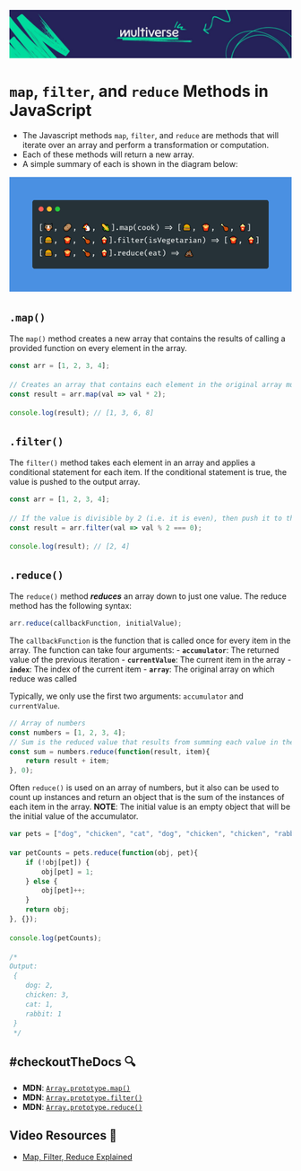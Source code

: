 ![MV Logo](../../../logo.jpg)

# `map`, `filter`, and `reduce` Methods in JavaScript

- The Javascript methods `map`, `filter`, and `reduce` are methods that will iterate over an array and perform a transformation or computation.
- Each of these methods will return a new array.
- A simple summary of each is shown in the diagram below:

![map, filter, and reduce using emojis](../../assets/mapFilterReduce.png)


## `.map()`

The `map()` method creates a new array that contains the results of calling a provided function on every element in the array.

```javascript
const arr = [1, 2, 3, 4];

// Creates an array that contains each element in the original array multiplied by 2.
const result = arr.map(val => val * 2);

console.log(result); // [1, 3, 6, 8]
```

## `.filter()`

The `filter()` method takes each element in an array and applies a conditional statement for each item. If the conditional statement is true, the value is pushed to the output array.

```javascript
const arr = [1, 2, 3, 4];

// If the value is divisible by 2 (i.e. it is even), then push it to the result array.
const result = arr.filter(val => val % 2 === 0);

console.log(result); // [2, 4]
```

## `.reduce()`

The `reduce()` method ***reduces*** an array down to just one value. The reduce method has the following syntax:

```javascript
arr.reduce(callbackFunction, initialValue);
```

The `callbackFunction` is the function that is called once for every item in the array. The function can take four arguments: 
    - **`accumulator`**: The returned value of the previous iteration
    - **`currentValue`**: The current item in the array
    - **`index`**: The index of the current item
    - **`array`**: The original array on which reduce was called

Typically, we only use the first two arguments: `accumulator` and `currentValue`. 

```javascript
// Array of numbers
const numbers = [1, 2, 3, 4];
// Sum is the reduced value that results from summing each value in the array
const sum = numbers.reduce(function(result, item){
    return result + item;
}, 0);
```

Often `reduce()` is used on an array of numbers, but it also can be used to count up instances and return an object that is the sum of the instances of each item in the array. **NOTE**: The initial value is an empty object that will be the initial value of the accumulator.

```javascript
var pets = ["dog", "chicken", "cat", "dog", "chicken", "chicken", "rabbit"];

var petCounts = pets.reduce(function(obj, pet){
    if (!obj[pet]) {
        obj[pet] = 1;
    } else {
        obj[pet]++;
    }
    return obj;
}, {});

console.log(petCounts); 

/*
Output:
 { 
    dog: 2, 
    chicken: 3, 
    cat: 1, 
    rabbit: 1 
 }
 */
```

## #checkoutTheDocs 🔍
- **MDN**: [`Array.prototype.map()`](https://developer.mozilla.org/en-US/docs/Web/JavaScript/Reference/Global_Objects/Array/map)
- **MDN**: [`Array.prototype.filter()`](https://developer.mozilla.org/en-US/docs/Web/JavaScript/Reference/Global_Objects/Array/filter)
- **MDN**: [`Array.prototype.reduce()`](https://developer.mozilla.org/en-US/docs/Web/JavaScript/Reference/Global_Objects/Array/reduce)

## Video Resources 🎥
- [Map, Filter, Reduce Explained](https://youtube.com/watch?v=8MoElay6dWU&feature=shares&t=76)